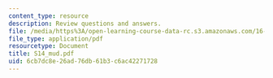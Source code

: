 ```yaml
---
content_type: resource
description: Review questions and answers.
file: /media/https%3A/open-learning-course-data-rc.s3.amazonaws.com/16-01-unified-engineering-i-ii-iii-iv-fall-2005-spring-2006/6cb7dc8e26ad76db61b3c6ac42271728_S14_mud.pdf
file_type: application/pdf
resourcetype: Document
title: S14_mud.pdf
uid: 6cb7dc8e-26ad-76db-61b3-c6ac42271728
---
```

